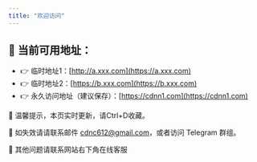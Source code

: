 ```yaml
---
title: "欢迎访问"
---
```


## 🚀 当前可用地址：

- 👉 临时地址1：[http://a.xxx.com](https://a.xxx.com)
- 👉 临时地址2：[https://b.xxx.com](https://b.xxx.com)
- 👉 永久访问地址（建议保存）：[https://cdnn1.com](https://cdnn1.com)

📢 温馨提示，本页实时更新，请Ctrl+D收藏。

📢 如失效请请联系邮件 cdnc612@gmail.com，或者访问 Telegram 群组。

📢 其他问题请联系网站右下角在线客服

<script type="text/javascript">window.$crisp=[];window.CRISP_WEBSITE_ID="aeb6e237-7033-4bf6-bd28-1d122b8b1d2a";(function(){d=document;s=d.createElement("script");s.src="https://client.crisp.chat/l.js";s.async=1;d.getElementsByTagName("head")[0].appendChild(s);})();</script>
